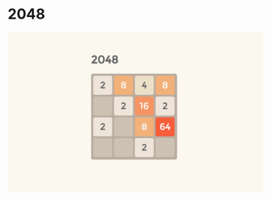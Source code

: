 2048
===

![Screenshot](https://raw.githubusercontent.com/NathanielWroblewski/twenty-forty-eight/master/screenshot.png)
